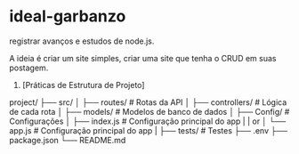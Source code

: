 # ideal-garbanzo
registrar avanços e estudos de node.js.

A ideia é criar um site simples, criar uma site que tenha o CRUD em suas postagem.

1. [Práticas de Estrutura de Projeto]

project/
├── src/
│   ├── routes/         # Rotas da API
│   ├── controllers/    # Lógica de cada rota
│   ├── models/         # Modelos de banco de dados
│   ├── Config/         # Configurações
│   ├──  index.js        # Configuração principal do app
|   |    or 
│   └── app.js          # Configuração principal do app
|
├── tests/              # Testes
├── .env
├── package.json
└── README.md
